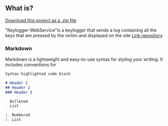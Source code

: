 
## What is?
<a class="zip_download_link" href="https://github.com/pages-themes/slate/zipball/master">Download this project as a .zip file</a>

"Keylogger-WebService"is a keylogger that sends a log containing all the keys that are pressed by the victim and displayed on the site
[Link repository](https://github.com/0xFreddox/KeyLogger-WebService/edit/gh-pages/index.md)
### Markdown

Markdown is a lightweight and easy-to-use syntax for styling your writing. It includes conventions for

```markdown
Syntax highlighted code block

# Header 1
## Header 2
### Header 3

- Bulleted
- List

1. Numbered
2. List

